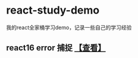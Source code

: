 # react-study-demo
我的react全家桶学习demo，记录一些自己的学习经验<br /> 

## react16 error 捕捉 [【查看】](https://cdn.embedly.com/widgets/media.html?src=https%3A%2F%2Fcodepen.io%2Fgaearon%2Fembed%2Fpreview%2FwqvxGa%3Fheight%3D600%26slug-hash%3DwqvxGa%26default-tabs%3Djs%2Cresult%26host%3Dhttps%3A%2F%2Fcodepen.io&url=https%3A%2F%2Fcodepen.io%2Fgaearon%2Fpen%2FwqvxGa%3Feditors%3D0010&image=https%3A%2F%2Fs3-us-west-2.amazonaws.com%2Fi.cdpn.io%2F215309.wqvxGa.small.df38f285-869f-4c6d-b791-49f02f985b5d.png&key=a19fcc184b9711e1b4764040d3dc5c07&type=text%2Fhtml&schema=codepen)
